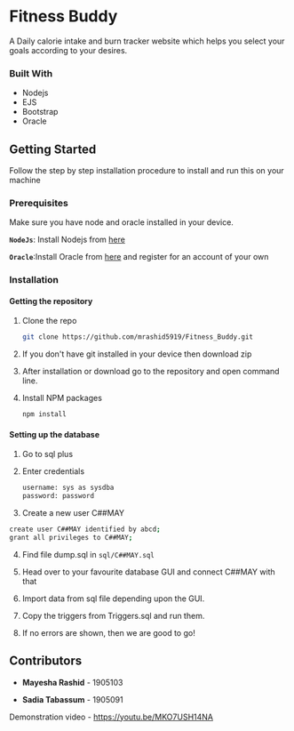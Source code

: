 # Fitness Buddy
A Daily calorie intake and burn tracker website which helps you select your goals according to your desires.

### Built With

- Nodejs
- EJS
- Bootstrap
- Oracle

<!-- GETTING STARTED -->
## Getting Started

Follow the step by step installation procedure to install and run this on your machine

### Prerequisites

Make sure you have node and oracle installed in your device.

**`NodeJs`**: Install Nodejs from [here](https://nodejs.org/en/download/)

**`Oracle`**:Install Oracle from [here](http://www.oracle.com/index.html) and register for an account of your own



### Installation

#### Getting the repository

1. Clone the repo
   ```sh
   git clone https://github.com/mrashid5919/Fitness_Buddy.git
   ```

2. If you don't have git installed in your device then download zip

3. After installation or download go to the repository and open command line.

4. Install NPM packages

   ```sh
   npm install
   ```



#### Setting up the database

1. Go to sql plus

2. Enter credentials

   ```sh
   username: sys as sysdba
   password: password
   ```

3.  Create a new user C##MAY

   ```sh
   create user C##MAY identified by abcd;
   grant all privileges to C##MAY;
   ```

4. Find file dump.sql in `sql/C##MAY.sql`

5. Head over to your favourite database GUI and connect C##MAY with that

6. Import data from sql file depending upon the GUI.
   
7. Copy the triggers from Triggers.sql and run them.

8. If no errors are shown, then we are good to go!

## Contributors

- **Mayesha Rashid** - 1905103

- **Sadia Tabassum** - 1905091

Demonstration video - https://youtu.be/MKO7USH14NA
